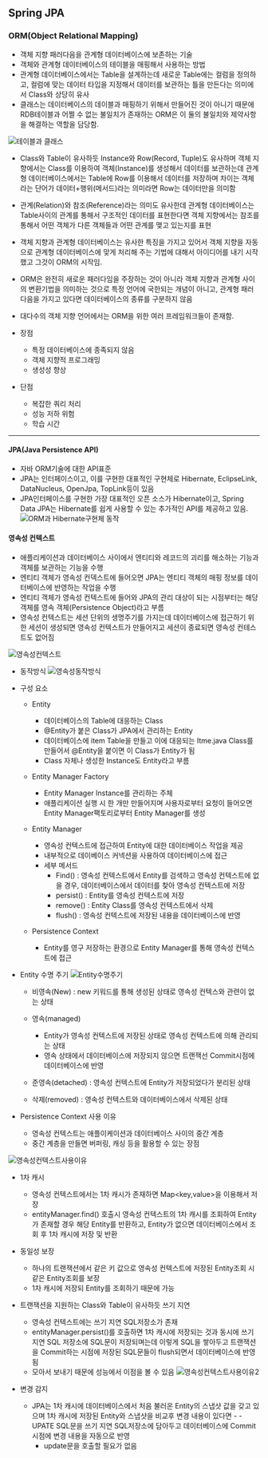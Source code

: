 ## Spring JPA
### ORM(Object Relational Mapping)
  - 객체 지향 패러다음을 관계형 데이터베이스에 보존하는 기술
  - 객체와 관계형 데이터베이스의 테이블을 매핑해서 사용하는 방법
  - 관계형 데이터베이스에서는 Table을 설계하는데 새로운 Table에는 컬럼을 정의하고, 컬럼에 맞는 데이터 타입을 지정해서 데이터를 보관하는 틀을 만든다는 의미에서 Class와 상당히 유사
  - 클래스는 데이터베이스의 데이블과 매핑하기 위해서 만들어진 것이 아니기 때문에 RDB테이블과 어쩔 수 없는 불일치가 존재하는 ORM은 이 둘의 불일치와 제약사항을 해결하는 역할을 담당함. 

![테이블과 클래스](../../../../../ORM1.png)  

  - Class와 Table이 유사하듯 Instance와 Row(Record, Tuple)도 유사하며 객체 지향에서는 Class를 이용하여 객체(Instance)를 생성해서 데이터를 보관하는데 관계형 데이터베이스에서는 Table에 Row를 이용해서 데이터를 저장하며 차이는 객체 라는 단어가 데이터+행위(메서드)라는 의미라면 Row는 데이터만을 의미함
  - 관계(Relation)와 참조(Reference)라는 의미도 유사한데 관계형 데이터베이스는 Table사이의 관계를 통해서 구조적인 데이터를 표현한다면 객체 지향에서는 참조를 통해서 어떤 객체가 다른 객체들과 어떤 관계를 맺고 있는지를 표현
  - 객체 지향과 관계형 데이터베이스는 유사한 특징을 가지고 있어서 객체 지향을 자동으로 관계형 데이터베이스에 맞게 처리해 주는 기법에 대해서 아이디어를 내기 시작했고 그것이 ORM의 시작임.
  - ORM은 완전히 새로운 패러다임을 주장하는 것이 아니라 객체 지향과 관계형 사이의 변환기법을 의미하는 것으로 특정 언어에 국한되는 개념이 아니고, 관계형 패러다음을 가지고 있다면 데이터베이스의 종류를 구분하지 않음
  - 대다수의 객체 지향 언어에서는 ORM을 위한 여러 프레임워크들이 존재함. 
  
  - 장점
    - 특정 데이터베이스에 종족되지 않음
    - 객체 지향적 프로그래밍
    - 생성성 향상
     
  - 단점
    - 복잡한 쿼리 처리
    - 성능 저하 위험
    - 학습 시간

---
#### JPA(Java Persistence API)
  - 자바 ORM기술에 대한 API표준
  - JPA는 인터페이스이고, 이를 구현한 대표적인 구현체로 Hibernate, EclipseLink, DataNucleus, OpenJpa, TopLink등이 있음
  - JPA인터페이스를 구현한 가장 대표적인 오픈 소스가 Hibernate이고, Spring Data JPA는 Hibernate를 쉽게 사용할 수 있는 추가적인 API를 제공하고 있음. 
![ORM과 Hibernate구현체 동작](../../../../../JPA1.png)  

#### 영속성 컨텍스트
  - 애플리케이션과 데이터베이스 사이에서 엔티티와 레코드의 괴리를 해소하는 기능과 객체를 보관하는 기능을 수행
  - 엔티티 객체가 영속성 컨덱스트에 들어오면 JPA는 엔티티 객체의 매핑 정보를 데이터베이스에 반영하는 작업을 수행
  - 엔티티 객체가 영속성 컨텍스트에 들어와 JPA의 관리 대상이 되는 시점부터는 해당 객체를 영속 객체(Persistence Object)라고 부름
  - 영속성 컨텍스트는 세션 단위의 생명주기를 가지는데 데이터베이스에 접근하기 위한 세션이 생성되면 영속성 컨텍스트가 만들어지고 세션이 종료되면 영속성 컨테스트도 없어짐
  
![영속성컨텍스트](../../../../../영속성컨텍스트.png)

  - 동작방식
![영속성동작방식](../../../../../영속성동작방식.png)

  - 구성 요소
    - Entity
      - 데이터베이스의 Table에 대응하는 Class
      - @Entity가 붙은 Class가 JPA에서 관리하는 Entity
      - 데이터베이스에 item Table을 만들고 이에 대응되는 Itme.java Class를 만들어서 @Entity을 붙이면 이 Class가 Entity가 됨
      - Class 자체나 생성한 Instance도 Entity라고 부름
      
    - Entity Manager Factory
      - Entity Manager Instance를 관리하는 주체
      - 애플리케이션 실행 시 한 개만 만들어지며 사용자로부터 요청이 들어오면 Entity Manager팩토리로부터 Entity Manager를 생성
      
    - Entity Manager
      - 영속성 컨텍스트에 접근하여 Entity에 대한 데이터베이스 작업을 제공
      - 내부적으로 데이베이스 커넥션을 사용하여 데이터베이스에 접근
      - 세부 메서드
        - Find() : 영속성 컨텍스트에서 Entity를 검색하고 영속성 컨텍스트에 없을 경우, 데이터베이스에서 데이터를 찾아 영속성 컨텍스트에 저장
        - persist() : Entity를 영속성 컨텍스트에 저장
        - remove() : Entity Class를 영속성 컨텍스트에서 삭제
        - flush() : 영속성 컨텍스트에 저장된 내용을 데이터베이스에 반영
        
    - Persistence Context
      - Entity를 영구 저장하는 환경으로 Entity Manager를 통해 영속성 컨텍스트에 접근
      
  
  - Entity 수명 주기
![Entity수명주기](../Entity수명주기.png)
    - 비영속(New) : new 키워드를 통해 생성된 상태로 영속성 컨텍스와 관련이 없는 상태
    
    - 영속(managed)
      - Entity가 영속성 컨텍스트에 저장된 상태로 영속성 컨텍스트에 의해 관리되는 상태
      - 영속 상태에서 데이터베이스에 저장되지 않으면 트랜잭선 Commit시점에 데이터베이스에 반영

    - 준영속(detached) : 영속성 컨텍스트에 Entity가 저장되었다가 분리된 상태
    
    - 삭제(removed) : 영속성 컨텍스트와 데이터베이스에서 삭제된 상태 
    
    
- Persistence Context 사용 이유
    - 영속성 컨텍스트는 애플이케이션과 데이터베이스 사이의 중간 계층
    - 중간 계층을 만들면 버퍼링, 캐싱 등을 활용할 수 있는 장점
    
![영속성컨텍스트사용이유](../../../../../영속성컨텍스트사용이유.png)

  - 1차 캐시
      - 영속성 컨텍스트에서는 1차 캐시가 존재하면 Map<key,value>을 이용해서 저장
      - entityManager.find() 호출시 영속성 컨텍스트의 1차 캐시를 조회하여 Entity가 존재할 경우 해당 Entity를 반환하고, Entity가 없으면 데이터베이스에서 조회 후 1차 캐시에 저장 및 반환
  - 동일성 보장
      - 하나의 트랜잭션에서 같은 키 값으로 영속성 컨텍스트에 저장된 Entity조회 시 같은 Entity조회를 보장
      - 1차 캐시에 저장되 Entity를 조회하기 때문에 가능
    
  - 트랜잭션을 지원하는 Class와 Table이 유사하듯 쓰기 지연
      - 영속성 컨텍스트에는 쓰기 지연 SQL저장소가 존재
      - entityManager.persist()를 호출하면 1차 캐시에 저장되는 것과 동시에 쓰기지연 SQL 저장소에 SQL문이 저장되며는데 이렇게 SQL을 쌓아두고 트랜잭션을 Commit하는 시점에 저장된 SQL문들이 flush되면서 데이터베이스에 반영됨
      - 모아서 보내기 때문에 성능에서 이점을 볼 수 있음
![영속성컨텍스트사용이유2](../../../../../영속성컨텍스트사용이유2.png) 

  - 변경 감지
    - JPA는 1차 캐시에 데이터베이스에서 처음 불러온 Entity의 스냅샷 값을 갖고 있으며 1차 캐시에 저장된 Entity와 스냅샷을 비교후 변경 내용이 있다면 - - UPATE SQL문을 쓰기 지연 SQL저장소에 담아두고 데이터베이스에 Commit시점에 변경 내용을 자동으로 반영
      - update문을 호출할 필요가 없음   
